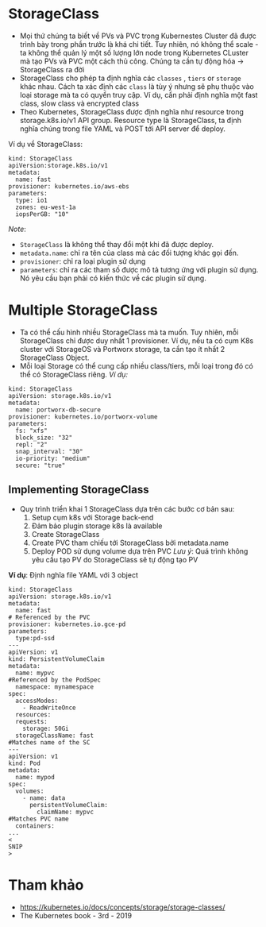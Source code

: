 # StorageClass
- Mọi thứ chúng ta biết về PVs và PVC trong Kubernestes Cluster đã được trình bày trong phần trước là khá chi tiết. Tuy nhiên, nó không thể scale - ta không thể quản lý một số lượng lớn node trong Kubernetes CLuster mà tạo PVs và PVC một cách thủ công. Chúng ta cần tự động hóa -> StorageClass ra đời
- StorageClass cho phép ta định nghĩa các ```classes``` , ```tiers``` or ```storage``` khác nhau. Cách ta xác định các ```class``` là tùy ý nhưng sẽ phụ thuộc vào loại storage mà ta có quyền truy cập. Ví dụ, cần phải định nghĩa một fast class, slow class và encrypted class
- Theo Kubernetes, StorageClass được định nghĩa như resource trong storage.k8s.io/v1 API group. Resource type là StorageClass, ta định nghĩa chúng trong file YAML và POST tới API server để deploy.

Ví dụ về StorageClass:
```
kind: StorageClass
apiVersion:storage.k8s.io/v1
metadata: 
  name: fast
provisioner: kubernetes.io/aws-ebs
parameters:
  type: io1
  zones: eu-west-1a
  iopsPerGB: "10"
```
*Note*:
- ```StorageClass``` là không thể thay đổi một khi đã được deploy.
- ```metadata.name```: chỉ ra tên của class mà các đối tượng khác gọi đến.
- ```provisioner```: chỉ ra loại plugin sử dụng
- ```parameters```: chỉ ra các tham số được mô tả tương ứng với plugin sử dụng. Nó yêu cầu bạn phải có kiến thức về các plugin sử dụng.

# Multiple StorageClass
- Ta có thể cấu hình nhiều StorageClass mà ta muốn. Tuy nhiên, mỗi StorageClass chỉ được duy nhất 1 provisioner. Ví dụ, nếu ta có cụm K8s cluster với StorageOS và Portworx storage, ta cần tạo ít nhất 2 StorageClass Object.
- Mỗi loại Storage có thể cung cấp nhiều class/tiers, mỗi loại trong đó có thể có StorageClass riêng.
*Ví dụ:*
```
kind: StorageClass
apiVersion: storage.k8s.io/v1
metadata:
  name: portworx-db-secure
provisioner: kubernetes.io/portworx-volume
parameters:
  fs: "xfs"
  block_size: "32"
  repl: "2"
  snap_interval: "30"
  io-priority: "medium"
  secure: "true"
```

## Implementing StorageClass
- Quy trình triển khai 1 StorageClass dựa trên các bước cơ bản sau:
  1. Setup cụm k8s với Storage back-end
  2. Đảm bảo plugin storage k8s là available
  3. Create StorageClass
  4. Create PVC tham chiếu tới StorageClass bởi metadata.name
  5. Deploy POD sử dụng volume dựa trên PVC
  *Lưu ý*: Quá trình không yêu cầu tạo PV do StorageClass sẽ tự động tạo PV

**Ví dụ**: Định nghĩa file YAML với 3 object
```
kind: StorageClass
apiVersion: storage.k8s.io/v1
metadata:
  name: fast
# Referenced by the PVC
provisioner: kubernetes.io.gce-pd
parameters:
  type:pd-ssd
---
apiVersion: v1
kind: PersistentVolumeClaim
metadata:
  name: mypvc
#Referenced by the PodSpec
  namespace: mynamespace
spec:
  accessModes:
    - ReadWriteOnce
  resources: 
  requests:
    storage: 50Gi
  storageClassName: fast
#Matches name of the SC
---
apiVersion: v1
kind: Pod
metadata:
  name: mypod
spec:
  volumes:
    - name: data
      persistentVolumeClaim:
        claimName: mypvc
#Matches PVC name
  containers:
...
<
SNIP
>
```
# Tham khảo
- https://kubernetes.io/docs/concepts/storage/storage-classes/
- The Kubernetes book - 3rd - 2019